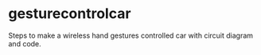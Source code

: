 # gesturecontrolcar
Steps to make a wireless hand gestures controlled car with circuit diagram and code.

